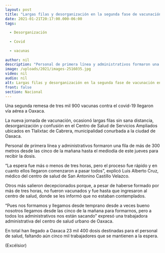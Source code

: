 ```yaml
---
layout: post
title: "Largas filas y desorganización en la segunda fase de vacunación en Oaxaca"
date: 2021-01-21T20:17:00.000-06:00
tags:
  
  - Desorganización
  
  - Covid
  
  - vacunas
  
author: nil
description: "Personal de primera línea y administrativos formaron una fila de más de 300 metros desde las cinco de la mañana hasta el mediodía de este jueves para recibir la dosis."
image: /uploads/2021/images-2516035.jpg
video: nil
audio: nil
alt: Largas filas y desorganización en la segunda fase de vacunación en Oaxaca
front: false
section: Nacional
---
```


Una segunda remesa de tres mil 900 vacunas contra el covid-19 llegaron vía aérea a Oaxaca.

La nueva jornada de vacunación, ocasionó largas filas sin sana distancia, desorganización y confusión en el Centro de Salud de Servicios Ampliados ubicados en Tlalixtac de Cabrera, municipalidad conurbada a la ciudad de Oaxaca.

Personal de primera línea y administrativos formaron una fila de más de 300 metros desde las cinco de la mañana hasta el mediodía de este jueves para recibir la dosis.

“La espera fue más o menos de tres horas, pero el proceso fue rápido y en cuanto ellos llegaron comenzaron a pasar todos”, explicó Luis Alberto Cruz, médico del centro de salud de San Antonino Castillo Velazco.

Otros más salieron decepcionados porque, a pesar de haberse formado por más de tres horas, no fueron vacunados y fue hasta que ingresaron al centro de salud, donde se les informó que no estaban contemplados.

“Pues nos formamos y llegamos desde temprano desde a veces bueno nosotros llegamos desde las cinco de la mañana para formarnos, pero a todos los administrativos nos están sacando” expresó una trabajadora administrativa del centro de salud urbano de Oaxaca.

En total han llegado a Oaxaca 23 mil 400 dosis destinadas para el personal de salud, faltando aún cinco mil trabajadores que se mantienen a la espera.

(Excélsior)
